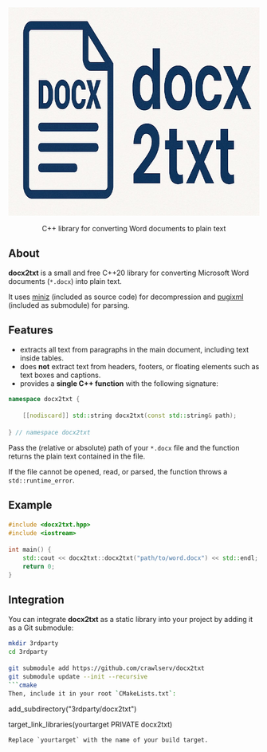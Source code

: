 <div align="center">
  <img src="docx2txt.jpg" width="766px" height="418px" alt="docx2txt">
  <p>C++ library for converting Word documents to plain text</p>
</div>

## About

**docx2txt** is a small and free C++20 library for converting Microsoft Word documents (`*.docx`) into plain text.

It uses [miniz](https://github.com/richgel999/miniz) (included as source code) for decompression and [pugixml](https://pugixml.org/) (included as submodule) for parsing.

## Features

- extracts all text from paragraphs in the main document, including text inside tables.
- does **not** extract text from headers, footers, or floating elements such as text boxes and captions.
- provides a **single C++ function** with the following signature:

```C++
namespace docx2txt {

    [[nodiscard]] std::string docx2txt(const std::string& path);

} // namespace docx2txt 
```

Pass the (relative or absolute) path of your `*.docx` file and the function returns the plain text contained in the file.

If the file cannot be opened, read, or parsed, the function throws a `std::runtime_error`.

## Example
```C++
#include <docx2txt.hpp>
#include <iostream>

int main() {
    std::cout << docx2txt::docx2txt("path/to/word.docx") << std::endl;
    return 0;
}
```

## Integration
You can integrate **docx2txt** as a static library into your project by adding it as a Git submodule:

```bash
mkdir 3rdparty
cd 3rdparty

git submodule add https://github.com/crawlserv/docx2txt
git submodule update --init --recursive
```cmake
Then, include it in your root `CMakeLists.txt`:
```
add_subdirectory("3rdparty/docx2txt")

target_link_libraries(yourtarget PRIVATE docx2txt)
```
Replace `yourtarget` with the name of your build target.